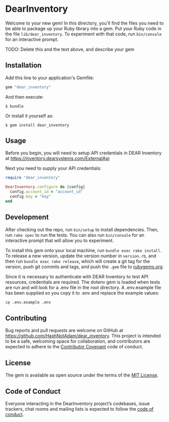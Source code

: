 # DearInventory

Welcome to your new gem! In this directory, you'll find the files you need to be able to package up your Ruby library into a gem. Put your Ruby code in the file `lib/dear_inventory`. To experiment with that code, run `bin/console` for an interactive prompt.

TODO: Delete this and the text above, and describe your gem

## Installation

Add this line to your application's Gemfile:

```ruby
gem "dear_inventory"
```

And then execute:

    $ bundle

Or install it yourself as:

    $ gem install dear_inventory

## Usage

Before you begin, you will need to setup API credentials in DEAR Inventory at
https://inventory.dearsystems.com/ExternalApi

Next you need to supply your API credentials:
```ruby
require "dear_inventory"

DearInventory.configure do |config|
  config.account_id = "account_id"
  config.key = "key"
end
```

## Development

After checking out the repo, run `bin/setup` to install dependencies. Then, run `rake spec` to run the tests. You can also run `bin/console` for an interactive prompt that will allow you to experiment.

To install this gem onto your local machine, run `bundle exec rake install`. To release a new version, update the version number in `version.rb`, and then run `bundle exec rake release`, which will create a git tag for the version, push
git commits and tags, and push the `.gem` file to
[rubygems.org](https://rubygems.org).

Since it is necessary to authenticate with DEAR Inventory to test API resources,
credentials are required. The dotenv gem is loaded when tests are run and will
look for a .env file in the root directory. A .env.example file has been
supplied so you copy it to .env and replace the example values:

```sh
cp .env.example .env
```

## Contributing

Bug reports and pull requests are welcome on GitHub at https://github.com/HashNotAdam/dear_inventory. This project is intended to be a safe, welcoming
space for collaboration, and contributors are expected to adhere to the [Contributor Covenant](http://contributor-covenant.org) code of conduct.

## License

The gem is available as open source under the terms of the
[MIT License](https://opensource.org/licenses/MIT).

## Code of Conduct

Everyone interacting in the DearInventory project’s codebases, issue trackers,
chat rooms and mailing lists is expected to follow the
[code of conduct](https://github.com/HashNotAdam/dear_inventory/blob/master/CODE_OF_CONDUCT.md).
